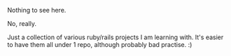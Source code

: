 Nothing to see here. 

No, really.

Just a collection of various ruby/rails projects I am learning with. It's easier to have them all under 1 repo, although probably bad practise. :)
